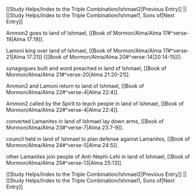 [[Study Helps/Index to the Triple Combination/Ishmael2|Previous Entry]]  ||  [[Study Helps/Index to the Triple Combination/Ishmael1, Sons of|Next Entry]]

 Ammon2 goes to land of Ishmael, [[Book of Mormon/Alma/Alma 17#^verse-19|Alma 17:19]].

 Lamoni king over land of Ishmael, [[Book of Mormon/Alma/Alma 17#^verse-21|Alma 17:21]] ([[Book of Mormon/Alma/Alma 20#^verse-14|20:14-15]]).

 synagogues built and word preached in land of Ishmael, [[Book of Mormon/Alma/Alma 21#^verse-20|Alma 21:20-21]].

 Ammon2 and Lamoni return to land of Ishmael, [[Book of Mormon/Alma/Alma 22#^verse-4|Alma 22:4]].

 Ammon2 called by the Spirit to teach people in land of Ishmael, [[Book of Mormon/Alma/Alma 22#^verse-4|Alma 22:4]].

 converted Lamanites in land of Ishmael lay down arms, [[Book of Mormon/Alma/Alma 23#^verse-7|Alma 23:7-9]].

 council held in land of Ishmael to plan defense against Lamanites, [[Book of Mormon/Alma/Alma 24#^verse-5|Alma 24:5]].

 other Lamanites join people of Anti-Nephi-Lehi in land of Ishmael, [[Book of Mormon/Alma/Alma 25#^verse-13|Alma 25:13]].

[[Study Helps/Index to the Triple Combination/Ishmael2|Previous Entry]]  ||  [[Study Helps/Index to the Triple Combination/Ishmael1, Sons of|Next Entry]]